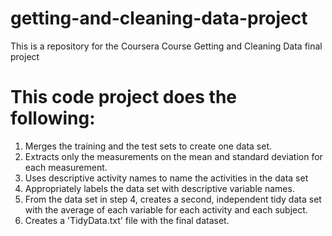 # getting-and-cleaning-data-project
This is a repository for the Coursera Course Getting and Cleaning Data final project

# This code project does the following:

1. Merges the training and the test sets to create one data set.
2. Extracts only the measurements on the mean and standard deviation for each measurement. 
3. Uses descriptive activity names to name the activities in the data set
4. Appropriately labels the data set with descriptive variable names. 
5. From the data set in step 4, creates a second, independent tidy data set with the average of each variable for each activity and each subject.
6. Creates a 'TidyData.txt' file with the final dataset.

